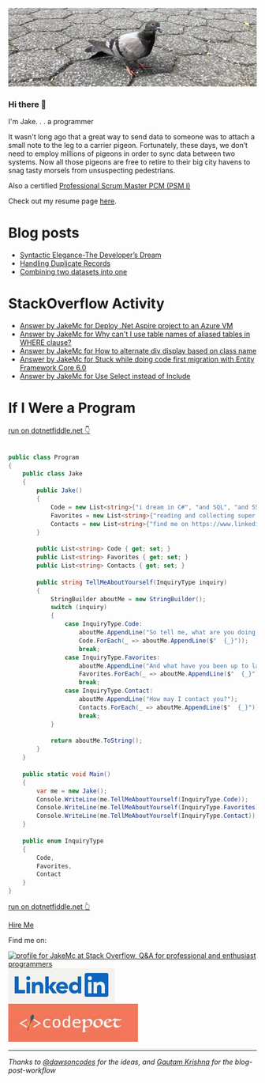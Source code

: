 [![Header](https://github.com/jakemclelland/jakemclelland/blob/main/assets/Pigeon%2020220904-02.png "Header")](https://jakemclelland.github.io/cv/)

### Hi there 👋

I'm Jake. . . a programmer

<p>It wasn't long ago that a great way to send data to someone was to attach a small note to the leg to a carrier pigeon. Fortunately, these days, we don’t need to employ millions of pigeons in order to sync data between two systems. Now all those pigeons are free to retire to their big city havens to snag tasty morsels from unsuspecting pedestrians.</p>

<p>Also a certified <a href="https://www.credly.com/badges/305cd2d9-929d-4b65-9bed-f06c3611b91f/public_url">Professional Scrum Master PCM (PSM I)</a></p>

<p>Check out my resume page <a href="https://jakemclelland.github.io/resume/">here</a>.</p>

# Blog posts
<!-- BLOG-POST-LIST:START -->
- [Syntactic Elegance-The Developer’s Dream](https://dev.to/jakemclelland/syntactic-elegance-the-developers-dream-329b)
- [Handling Duplicate Records](https://dev.to/jakemclelland/handling-duplicate-records-4l57)
- [Combining two datasets into one](https://dev.to/jakemclelland/combining-two-datasets-into-one-3826)
<!-- BLOG-POST-LIST:END -->

# StackOverflow Activity
<!-- STACKOVERFLOW:START -->
- [Answer by JakeMc for Deploy .Net Aspire project to an Azure VM](https://stackoverflow.com/questions/78810200/deploy-net-aspire-project-to-an-azure-vm/78816965#78816965)
- [Answer by JakeMc for Why can&#39;t I use table names of aliased tables in WHERE clause?](https://stackoverflow.com/questions/78678900/why-cant-i-use-table-names-of-aliased-tables-in-where-clause/78679140#78679140)
- [Answer by JakeMc for How to alternate div display based on class name](https://stackoverflow.com/questions/77867345/how-to-alternate-div-display-based-on-class-name/77867544#77867544)
- [Answer by JakeMc for Stuck while doing code first migration with Entity Framework Core 6.0](https://stackoverflow.com/questions/73557508/stuck-while-doing-code-first-migration-with-entity-framework-core-6-0/73558756#73558756)
- [Answer by JakeMc for Use Select instead of Include](https://stackoverflow.com/questions/73309174/use-select-instead-of-include/73506720#73506720)
<!-- STACKOVERFLOW:END -->

# If I Were a Program
<a href="https://dotnetfiddle.net/HGqeVp">run on dotnetfiddle.net :point_down:</a>
```c#

public class Program
{
	public class Jake
	{
		public Jake()
		{
			Code = new List<string>{"i dream in C#", "and SQL", "and SSIS", "my nightmares usually involve JavaScript", "but Swift and React Native seems pretty interesting"};
			Favorites = new List<string>{"reading and collecting super old books", "i'm a huge fan of the ancient art of bonsai", "i also have an aquascape aquarium"};
			Contacts = new List<string>{"find me on https://www.linkedin.com/in/jakemclelland", "or hire me at https://www.codepoetllc.com"};
		}

		public List<string> Code { get; set; }
		public List<string> Favorites { get; set; }
		public List<string> Contacts { get; set; }

		public string TellMeAboutYourself(InquiryType inquiry)
		{
			StringBuilder aboutMe = new StringBuilder();
			switch (inquiry)
			{
				case InquiryType.Code:
					aboutMe.AppendLine("So tell me, what are you doing these days?");
					Code.ForEach(_ => aboutMe.AppendLine($"  {_}"));
					break;
				case InquiryType.Favorites:
					aboutMe.AppendLine("And what have you been up to lately?");
					Favorites.ForEach(_ => aboutMe.AppendLine($"  {_}"));
					break;
				case InquiryType.Contact:
					aboutMe.AppendLine("How may I contact you?");
					Contacts.ForEach(_ => aboutMe.AppendLine($"  {_}"));
					break;
			}
			
			return aboutMe.ToString();
		}
	}

	public static void Main()
	{
		var me = new Jake();
		Console.WriteLine(me.TellMeAboutYourself(InquiryType.Code));
		Console.WriteLine(me.TellMeAboutYourself(InquiryType.Favorites));
		Console.WriteLine(me.TellMeAboutYourself(InquiryType.Contact));
	}

	public enum InquiryType
	{
		Code,
		Favorites,
		Contact
	}	
}
```
<a href="https://dotnetfiddle.net/HGqeVp">run on dotnetfiddle.net :point_up_2:</a>

<p><a href="https://forms.gle/XbNLBM1YMcb7UNzz7">Hire Me</a></p>

<p>Find me on:</p>
<a href="https://stackoverflow.com/users/2859272/jakemc"><img src="https://stackoverflow.com/users/flair/2859272.png?theme=dark" width="208" height="58" alt="profile for JakeMc at Stack Overflow, Q&amp;A for professional and enthusiast programmers" title="profile for JakeMc at Stack Overflow, Q&amp;A for professional and enthusiast programmers"></a>

<div class="badge-base LI-profile-badge" data-locale="en_US" data-size="large" data-theme="dark" data-type="VERTICAL" data-vanity="jakemclelland" data-version="v1"><a class="badge-base__link LI-simple-link" href="https://www.linkedin.com/in/jakemclelland?trk=profile-badge"><img alt="Linked In Logo" src="https://github.com/jakemclelland/jakemclelland/blob/main/assets/linked-in-logo.jpg"></a></div>

<div>
   <a href="https://www.codepoetllc.com"><img alt="Codepoet Logo" src="https://github.com/jakemclelland/jakemclelland/blob/main/assets/codepoet-logo.jpg"></a>
</div>

---
      
<div>
	<i>Thanks to <a href="https://dev.to/dawsoncodes">@dawsoncodes</a> for the ideas, and <a href="https://github.com/gautamkrishnar">Gautam Krishna</a> for the blog-post-workflow</i>
</div>
